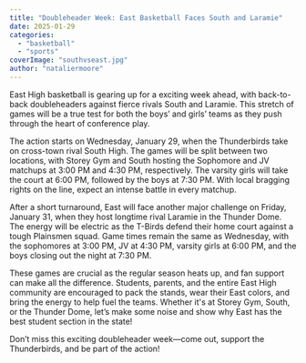 ```yaml
---
title: "Doubleheader Week: East Basketball Faces South and Laramie"
date: 2025-01-29
categories: 
  - "basketball"
  - "sports"
coverImage: "southvseast.jpg"
author: "nataliermoore"
---
```


East High basketball is gearing up for a exciting week ahead, with back-to-back doubleheaders against fierce rivals South and Laramie. This stretch of games will be a true test for both the boys’ and girls’ teams as they push through the heart of conference play.

The action starts on Wednesday, January 29, when the Thunderbirds take on cross-town rival South High. The games will be split between two locations, with Storey Gym and South hosting the Sophomore and JV matchups at 3:00 PM and 4:30 PM, respectively. The varsity girls will take the court at 6:00 PM, followed by the boys at 7:30 PM. With local bragging rights on the line, expect an intense battle in every matchup.

After a short turnaround, East will face another major challenge on Friday, January 31, when they host longtime rival Laramie in the Thunder Dome. The energy will be electric as the T-Birds defend their home court against a tough Plainsmen squad. Game times remain the same as Wednesday, with the sophomores at 3:00 PM, JV at 4:30 PM, varsity girls at 6:00 PM, and the boys closing out the night at 7:30 PM.

These games are crucial as the regular season heats up, and fan support can make all the difference. Students, parents, and the entire East High community are encouraged to pack the stands, wear their East colors, and bring the energy to help fuel the teams. Whether it's at Storey Gym, South, or the Thunder Dome, let’s make some noise and show why East has the best student section in the state!

Don’t miss this exciting doubleheader week—come out, support the Thunderbirds, and be part of the action!
